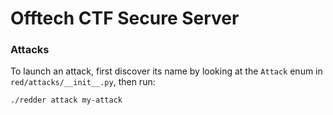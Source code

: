 # Offtech CTF Secure Server

### Attacks

To launch an attack, first discover its name by looking at the `Attack` enum in
`red/attacks/__init__.py`, then run:

```bash
./redder attack my-attack
```
